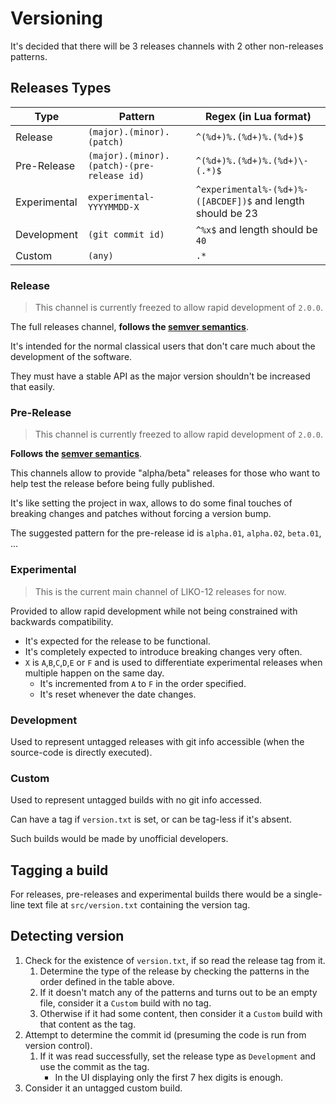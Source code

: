 
# Versioning

It's decided that there will be 3 releases channels with 2 other non-releases patterns.

## Releases Types

| Type         | Pattern                                    | Regex (in Lua format)                                    |
|--------------|--------------------------------------------|----------------------------------------------------------|
| Release      | `(major).(minor).(patch)`                  | `^(%d+)%.(%d+)%.(%d+)$`                                  |
| Pre-Release  | `(major).(minor).(patch)-(pre-release id)` | `^(%d+)%.(%d+)%.(%d+)\-(.*)$`                            |
| Experimental | `experimental-YYYYMMDD-X`                | `^experimental%-(%d+)%-([ABCDEF])$` and length should be 23 |
| Development  | `(git commit id)`                          | `^%x$` and length should be `40`                         |
| Custom       | `(any)`                                    | `.*`                                                     |


### Release

> This channel is currently freezed to allow rapid development of `2.0.0`.

The full releases channel, **follows the [semver semantics](https://semver.org/)**.

It's intended for the normal classical users that don't care much about the development of the software.

They must have a stable API as the major version shouldn't be increased that easily.

### Pre-Release

> This channel is currently freezed to allow rapid development of `2.0.0`.

**Follows the [semver semantics](https://semver.org/)**.

This channels allow to provide "alpha/beta" releases for those who want to help test the release before being fully published.

It's like setting the project in wax, allows to do some final touches of breaking changes and patches without forcing a version bump.

The suggested pattern for the pre-release id is `alpha.01`, `alpha.02`, `beta.01`, ...

### Experimental

> This is the current main channel of LIKO-12 releases for now.

Provided to allow rapid development while not being constrained with backwards compatibility.

- It's expected for the release to be functional.
- It's completely expected to introduce breaking changes very often.
- `X` is `A`,`B`,`C`,`D`,`E` or `F` and is used to differentiate experimental releases when multiple happen on the same day.
    - It's incremented from `A` to `F` in the order specified.
    - It's reset whenever the date changes.
### Development

Used to represent untagged releases with git info accessible (when the source-code is directly executed).

### Custom

Used to represent untagged builds with no git info accessed.

Can have a tag if `version.txt` is set, or can be tag-less if it's absent.

Such builds would be made by unofficial developers.

## Tagging a build

<!-- FIXME: This section needs to be updated as the codebase is being rewritten. -->

For releases, pre-releases and experimental builds there would be a single-line text file at `src/version.txt` containing the version tag.

## Detecting version

<!-- FIXME: This section needs to be updated as the codebase is being rewritten. -->

1. Check for the existence of `version.txt`, if so read the release tag from it.
    1. Determine the type of the release by checking the patterns in the order defined in the table above.
    2. If it doesn't match any of the patterns and turns out to be an empty file, consider it a `Custom` build with no tag.
    3. Otherwise if it had some content, then consider it a `Custom` build with that content as the tag.
2. Attempt to determine the commit id (presuming the code is run from version control).
    1. If it was read successfully, set the release type as `Development` and use the commit as the tag.
        - In the UI displaying only the first 7 hex digits is enough.
3. Consider it an untagged custom build.
